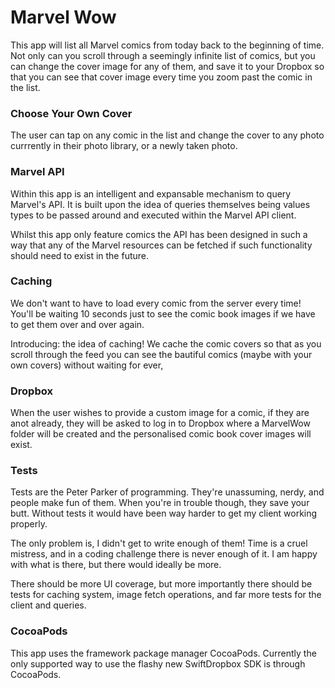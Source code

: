 # Marvel Wow

This app will list all Marvel comics from today back to the beginning of time.
Not only can you scroll through a seemingly infinite list of comics, but you
can change the cover image for any of them, and save it to your Dropbox so that
you can see that cover image every time you zoom past the comic in the list.

### Choose Your Own Cover

The user can tap on any comic in the list and change the cover to any photo 
currrently in their photo library, or a newly taken photo.

### Marvel API

Within this app is an intelligent and expansable mechanism to query Marvel's
API. It is built upon the idea of queries themselves being values types to be
passed around and executed within the Marvel API client.

Whilst this app only feature comics the API has been designed in such a way
that any of the Marvel resources can be fetched if such functionality should
need to exist in the future.

### Caching

We don't want to have to load every comic from the server every time! You'll be
waiting 10 seconds just to see the comic book images if we have to get them
over and over again.

Introducing: the idea of caching! We cache the comic covers so that as you
scroll through the feed you can see the bautiful comics (maybe with your own
covers) without waiting for ever,

### Dropbox

When the user wishes to provide a custom image for a comic, if they are anot
already, they will be asked to log in to Dropbox where a MarvelWow folder will
be created and the personalised comic book cover images will exist.

### Tests

Tests are the Peter Parker of programming. They're unassuming, nerdy, and
people make fun of them. When you're in trouble though, they save your butt.
Without tests it would have been way harder to get my client working properly.

The only problem is, I didn't get to write enough of them! Time is a cruel
mistress, and in a coding challenge there is never enough of it. I am happy
with what is there, but there would ideally be more.

There should be more UI coverage, but more importantly there should be tests
for caching system, image fetch operations, and far more tests for the client
and queries.

### CocoaPods

This app uses the framework package manager CocoaPods. Currently the only 
supported way to use the flashy new SwiftDropbox SDK is through CocoaPods.
